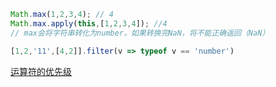 ```js
Math.max(1,2,3,4); // 4
Math.max.apply(this,[1,2,3,4]); //4
// max会将字符串转化为number，如果转换完NaN，将不能正确返回（NaN）
```

```js
[1,2,'11',[4,2]].filter(v => typeof v == 'number')
```

[运算符的优先级](https://developer.mozilla.org/zh-CN/docs/Web/JavaScript/Reference/Operators/Operator_Precedence#Table)

